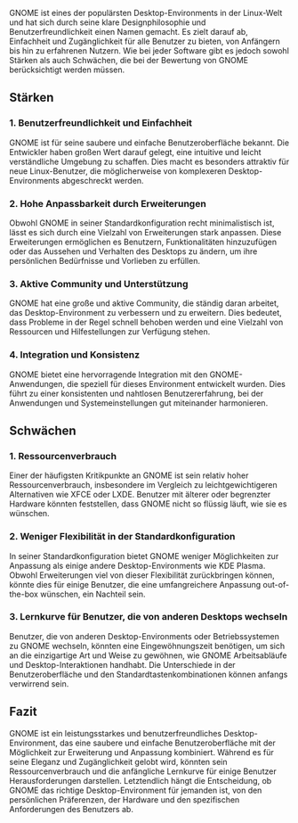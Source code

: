GNOME ist eines der populärsten Desktop-Environments in der Linux-Welt und hat sich durch seine klare Designphilosophie und Benutzerfreundlichkeit einen Namen gemacht. Es zielt darauf ab, Einfachheit und Zugänglichkeit für alle Benutzer zu bieten, von Anfängern bis hin zu erfahrenen Nutzern. Wie bei jeder Software gibt es jedoch sowohl Stärken als auch Schwächen, die bei der Bewertung von GNOME berücksichtigt werden müssen.

## Stärken

### 1. Benutzerfreundlichkeit und Einfachheit
GNOME ist für seine saubere und einfache Benutzeroberfläche bekannt. Die Entwickler haben großen Wert darauf gelegt, eine intuitive und leicht verständliche Umgebung zu schaffen. Dies macht es besonders attraktiv für neue Linux-Benutzer, die möglicherweise von komplexeren Desktop-Environments abgeschreckt werden.

### 2. Hohe Anpassbarkeit durch Erweiterungen
Obwohl GNOME in seiner Standardkonfiguration recht minimalistisch ist, lässt es sich durch eine Vielzahl von Erweiterungen stark anpassen. Diese Erweiterungen ermöglichen es Benutzern, Funktionalitäten hinzuzufügen oder das Aussehen und Verhalten des Desktops zu ändern, um ihre persönlichen Bedürfnisse und Vorlieben zu erfüllen.

### 3. Aktive Community und Unterstützung
GNOME hat eine große und aktive Community, die ständig daran arbeitet, das Desktop-Environment zu verbessern und zu erweitern. Dies bedeutet, dass Probleme in der Regel schnell behoben werden und eine Vielzahl von Ressourcen und Hilfestellungen zur Verfügung stehen.

### 4. Integration und Konsistenz
GNOME bietet eine hervorragende Integration mit den GNOME-Anwendungen, die speziell für dieses Environment entwickelt wurden. Dies führt zu einer konsistenten und nahtlosen Benutzererfahrung, bei der Anwendungen und Systemeinstellungen gut miteinander harmonieren.

## Schwächen

### 1. Ressourcenverbrauch
Einer der häufigsten Kritikpunkte an GNOME ist sein relativ hoher Ressourcenverbrauch, insbesondere im Vergleich zu leichtgewichtigeren Alternativen wie XFCE oder LXDE. Benutzer mit älterer oder begrenzter Hardware könnten feststellen, dass GNOME nicht so flüssig läuft, wie sie es wünschen.

### 2. Weniger Flexibilität in der Standardkonfiguration
In seiner Standardkonfiguration bietet GNOME weniger Möglichkeiten zur Anpassung als einige andere Desktop-Environments wie KDE Plasma. Obwohl Erweiterungen viel von dieser Flexibilität zurückbringen können, könnte dies für einige Benutzer, die eine umfangreichere Anpassung out-of-the-box wünschen, ein Nachteil sein.

### 3. Lernkurve für Benutzer, die von anderen Desktops wechseln
Benutzer, die von anderen Desktop-Environments oder Betriebssystemen zu GNOME wechseln, könnten eine Eingewöhnungszeit benötigen, um sich an die einzigartige Art und Weise zu gewöhnen, wie GNOME Arbeitsabläufe und Desktop-Interaktionen handhabt. Die Unterschiede in der Benutzeroberfläche und den Standardtastenkombinationen können anfangs verwirrend sein.

## Fazit

GNOME ist ein leistungsstarkes und benutzerfreundliches Desktop-Environment, das eine saubere und einfache Benutzeroberfläche mit der Möglichkeit zur Erweiterung und Anpassung kombiniert. Während es für seine Eleganz und Zugänglichkeit gelobt wird, könnten sein Ressourcenverbrauch und die anfängliche Lernkurve für einige Benutzer Herausforderungen darstellen. Letztendlich hängt die Entscheidung, ob GNOME das richtige Desktop-Environment für jemanden ist, von den persönlichen Präferenzen, der Hardware und den spezifischen Anforderungen des Benutzers ab.
